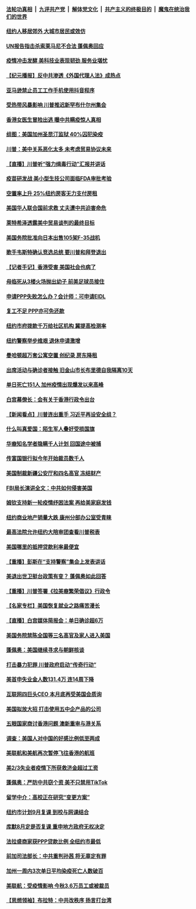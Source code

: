 ####  [法轮功真相](../../../../basic/blob/master/README.md?t=07110702) &nbsp;|&nbsp; [九评共产党](../../../../9ping.md/blob/master/README.md?t=07110702) &nbsp;|&nbsp; [解体党文化](../../../../jtdwh.md/blob/master/README.md?t=07110702)  &nbsp;|&nbsp; [共产主义的终极目的](../../../../gczydzjmd.md/blob/master/README.md?t=07110702) &nbsp;|&nbsp; [魔鬼在统治我们的世界](../../../../mgztzwmdsj.md/blob/master/README.md?t=07110702) 

#### [纽约人移居郊外 大城市居民或效仿](../pages/nsc412/n12247353.md?t=07110702) 

#### [UN报告指击杀索莱马尼不合法 蓬佩奥回应](../pages/nsc412/n12247146.md?t=07110702) 

#### [疫情冲击发酵 美科技业表现韧劲 服务业堪忧](../pages/nsc412/n12247270.md?t=07110702) 

#### [【纪元播报】反中共渗透《外国代理人法》成热点](../pages/nsc412/n12245678.md?t=07110702) 

#### [亚马逊禁止员工工作手机使用抖音程序](../pages/nsc412/n12247437.md?t=07110702) 

#### [受热带风暴影响 川普推迟新罕布什尔州集会](../pages/nsc412/n12247468.md?t=07110702) 

#### [香港女医生冒险出逃 曝中共瞒疫惊人真相](../pages/nsc412/n12247399.md?t=07110702) 

#### [组图：美国加州圣昆汀监狱 40%囚犯染疫](../pages/nsc412/n12243398.md?t=07110702) 

#### [川普：美中关系恶化太多 未考虑贸易协议未来](../pages/nsc412/n12247342.md?t=07110702) 

#### [【直播】川普听“强力缉毒行动”汇报并讲话](../pages/nsc412/n12247084.md?t=07110702) 

#### [疫苗研发战 美小型生技公司面临FDA审批考验](../pages/nsc412/n12246855.md?t=07110702) 

#### [空置率上升 25%纽约房客无力支付房租](../pages/nsc412/n12246397.md?t=07110702) 

#### [美国华人联合国前求救 丈夫遭中共迫害命危](../pages/nsc412/n12244900.md?t=07110702) 

#### [莱特希泽透露美中贸易谈判的最终目标](../pages/nsc412/n12246823.md?t=07110702) 

#### [美国务院批准向日本出售105架F-35战机](../pages/nsc412/n12246608.md?t=07110702) 

#### [歌手韦斯特确认竞选总统 要川普和拜登退出](../pages/nsc412/n12244216.md?t=07110702) 

#### [【记者手记】香港受害 美国社会也病了](../pages/nsc412/n12245643.md?t=07110702) 

#### [母临死从3楼火场抛出幼子 前美足球员接住](../pages/nsc412/n12245627.md?t=07110702) 

#### [申请PPP失败怎么办？会计师：可申请EIDL](../pages/nsc412/n12245719.md?t=07110702) 

#### [复工不足  PPP亦可免还款](../pages/nsc412/n12245687.md?t=07110702) 

#### [纽约市府拨款千万给社区机构 冀提高检测率](../pages/nsc412/n12245713.md?t=07110702) 

#### [纽约警察举步维艰 退休申请激增](../pages/nsc412/n12245658.md?t=07110702) 

#### [曼哈顿超万套公寓空置  创纪录  房东降租](../pages/nsc412/n12245655.md?t=07110702) 

#### [出席活动与确诊者接触  旧金山市长布里德自我隔离10天](../pages/nsc412/n12245748.md?t=07110702) 

#### [单日死亡151人 加州疫情出现爆发以来高峰](../pages/nsc412/n12245734.md?t=07110702) 

#### [白宫幕僚长：会有关于香港行政令出台](../pages/nsc412/n12245360.md?t=07110702) 

#### [【新闻看点】川普连出重手 习近平再设安全组？](../pages/nsc412/n12245131.md?t=07110702) 

#### [什么叫真爱国：陌生军人叠好受损国旗](../pages/nsc412/n12244997.md?t=07110702) 

#### [华裔知名学者隐瞒千人计划 回国途中被捕](../pages/nsc412/n12245147.md?t=07110702) 

#### [传富国银行拟今年开始裁员数千人](../pages/nsc412/n12244985.md?t=07110702) 

#### [美国制裁新疆公安厅和四名高官 冻结财产](../pages/nsc412/n12244653.md?t=07110702) 

#### [FBI局长演讲全文：中共如何侵害美国](../pages/nsc412/n12244578.md?t=07110702) 

#### [姆钦支持新一轮疫情纾困法案 再给美家庭发钱](../pages/nsc412/n12244871.md?t=07110702) 

#### [纽约商业地产销量大跌 康州分部办公室受青睐](../pages/nsc412/n12244971.md?t=07110702) 

#### [最高法院允许纽约大陪审团查看川普税表](../pages/nsc412/n12244986.md?t=07110702) 

#### [美国哪里的抵押贷款利率最便宜](../pages/nsc412/n12244709.md?t=07110702) 

#### [【重播】彭斯在“支持警察”集会上发表讲话](../pages/nsc412/n12244575.md?t=07110702) 

#### [美退出世卫挺台政策有变？ 蓬佩奥如此回答](../pages/nsc412/n12244857.md?t=07110702) 

#### [【重播】川普签署《拉美裔繁荣倡议》行政令](../pages/nsc412/n12244501.md?t=07110702) 

#### [【名家专栏】美国恢复就业之路痛苦漫长](../pages/nsc412/n12243046.md?t=07110702) 

#### [【直播】白宫媒体简报会：单日确诊超6万](../pages/nsc412/n12244581.md?t=07110702) 

#### [美国务院禁陈全国等三名高官及家人进入美国](../pages/nsc412/n12244528.md?t=07110702) 

#### [蓬佩奥：美国继续寻求与朝鲜核谈](../pages/nsc412/n12244538.md?t=07110702) 

#### [打击暴力犯罪 川普政府启动“传奇行动”](../pages/nsc412/n12244422.md?t=07110702) 

#### [美首申失业金人数131.4万 连14周下降](../pages/nsc412/n12244463.md?t=07110702) 

#### [互联网四巨头CEO 本月底再受美国会质询](../pages/nsc412/n12244283.md?t=07110702) 

#### [美国拟放大招 打击使用五中企产品的公司](../pages/nsc412/n12244402.md?t=07110702) 

#### [五眼国家商讨香港问题 澳新重审与港关系](../pages/nsc412/n12244260.md?t=07110702) 

#### [调查：美国人对中国的好感比例低至两成](../pages/nsc412/n12243015.md?t=07110702) 

#### [美联航和美航再次暂停飞往香港的航班](../pages/nsc412/n12243607.md?t=07110702) 

#### [美2/3失业者疫情下所获救济金超过工资](../pages/nsc412/n12242764.md?t=07110702) 

#### [蓬佩奥：严防中共窃个资 美不只禁用TikTok](../pages/nsc412/n12243086.md?t=07110702) 

#### [留学中介：高校正在研究“变更方案”](../pages/nsc412/n12243018.md?t=07110702) 

#### [纽约市计划9月复课 到校与网课结合](../pages/nsc412/n12243026.md?t=07110702) 

#### [库默8月定是否复课  重申地方政府无权决定](../pages/nsc412/n12243023.md?t=07110702) 

#### [法拉盛商家获PPP贷款比例  全纽约市最低](../pages/nsc412/n12243005.md?t=07110702) 

#### [前加司法部长：中共重判孙茜 将无辜定有罪](../pages/nsc412/n12242297.md?t=07110702) 

#### [加州一周内3次单日平均染疫死亡人数破百](../pages/nsc412/n12242860.md?t=07110702) 

#### [美联航：受疫情影响  今秋3.6万员工或被裁员](../pages/nsc412/n12242838.md?t=07110702) 

#### [【思想领袖】布拉特：中共改秩序 扬言打台湾](../pages/nsc412/n12028379.md?t=07110702) 

